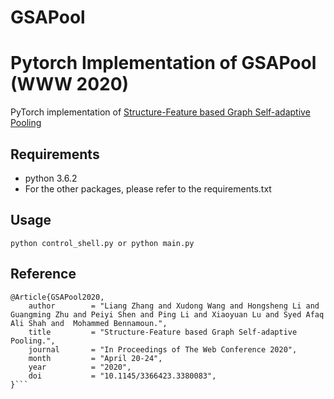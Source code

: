 # GSAPool
Pytorch Implementation of GSAPool (WWW 2020)
====

PyTorch implementation of [Structure-Feature based Graph Self-adaptive Pooling](https://arxiv.org/pdf/2002.00848)




## Requirements
  * python 3.6.2
  * For the other packages, please refer to the requirements.txt


## Usage

```python control_shell.py or python main.py```
   


## Reference
```
@Article{GSAPool2020,
	author        = "Liang Zhang and Xudong Wang and Hongsheng Li and Guangming Zhu and Peiyi Shen and Ping Li and Xiaoyuan Lu and Syed Afaq Ali Shah and  Mohammed Bennamoun.",
	title         = "Structure-Feature based Graph Self-adaptive Pooling.",
	journal       = "In Proceedings of The Web Conference 2020",
	month         = "April 20-24",
	year          = "2020",
	doi           = "10.1145/3366423.3380083",
}```

